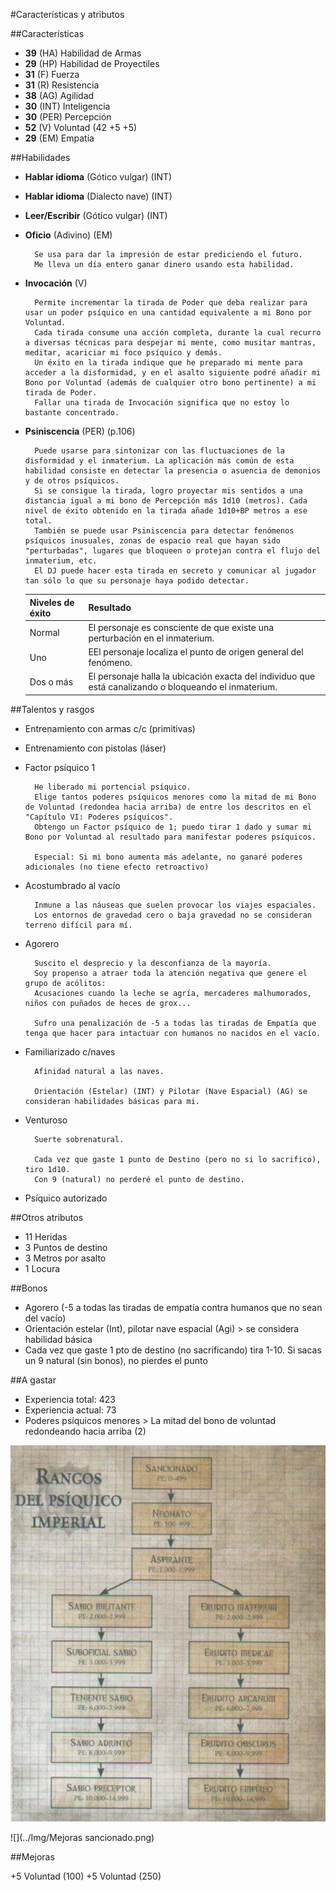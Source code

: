 #Características y atributos

##Características

- **39** (HA) Habilidad de Armas
- **29** (HP) Habilidad de Proyectiles
- **31** (F) Fuerza
- **31** (R) Resistencia
- **38** (AG) Agilidad
- **30** (INT) Inteligencia
- **30** (PER) Percepción
- **52** (V) Voluntad (42 +5 +5)
- **29** (EM) Empatía

##Habilidades

- **Hablar idioma** (Gótico vulgar) (INT)
- **Hablar idioma** (Dialecto nave) (INT)
- **Leer/Escribir** (Gótico vulgar) (INT)
- **Oficio** (Adivino) (EM)

		Se usa para dar la impresión de estar prediciendo el futuro.
		Me lleva un día entero ganar dinero usando esta habilidad.
	
- **Invocación** (V)

		Permite incrementar la tirada de Poder que deba realizar para usar un poder psíquico en una cantidad equivalente a mi Bono por Voluntad.
		Cada tirada consume una acción completa, durante la cual recurro a diversas técnicas para despejar mi mente, como musitar mantras, meditar, acariciar mi foco psíquico y demás.
		Un éxito en la tirada indique que he preparado mi mente para acceder a la disformidad, y en el asalto siguiente podré añadir mi Bono por Voluntad (además de cualquier otro bono pertinente) a mi tirada de Poder.
		Fallar una tirada de Invocación significa que no estoy lo bastante concentrado.
	
- **Psiniscencia** (PER) (p.106)

		Puede usarse para sintonizar con las fluctuaciones de la disformidad y el inmaterium. La aplicación más común de esta habilidad consiste en detectar la presencia o asuencia de demonios y de otros psíquicos.
		Si se consigue la tirada, logro proyectar mis sentidos a una distancia igual a mi bono de Percepción más 1d10 (metros). Cada nivel de éxito obtenido en la tirada añade 1d10+BP metros a ese total.
		También se puede usar Psiniscencia para detectar fenómenos psíquicos inusuales, zonas de espacio real que hayan sido "perturbadas", lugares que bloqueen o protejan contra el flujo del inmaterium, etc.
		El DJ puede hacer esta tirada en secreto y comunicar al jugador tan sólo lo que su personaje haya podido detectar.
	
	
	Niveles de éxito|Resultado
	---|---
	Normal|El personaje es consciente de que existe una perturbación en el inmaterium.
	Uno|EEl personaje localiza el punto de origen general del fenómeno.
	Dos o más|El personaje halla la ubicación exacta del individuo que está canalizando o bloqueando el inmaterium.
	

##Talentos y rasgos

- Entrenamiento con armas c/c (primitivas)
- Entrenamiento con pistolas (láser)
- Factor psíquico 1

		He liberado mi portencial psíquico.
		Elige tantos poderes psíquicos menores como la mitad de mi Bono de Voluntad (redondea hacia arriba) de entre los descritos en el "Capítulo VI: Poderes psíquicos".
		Obtengo un Factor psíquico de 1; puedo tirar 1 dado y sumar mi Bono por Voluntad al resultado para manifestar poderes psíquicos.
		
		Especial: Si mi bono aumenta más adelante, no ganaré poderes adicionales (no tiene efecto retroactivo)
		
- Acostumbrado al vacío
	
		Inmune a las náuseas que suelen provocar los viajes espaciales.
		Los entornos de gravedad cero o baja gravedad no se consideran terreno difícil para mí.
		
- Agorero

		Suscito el desprecio y la desconfianza de la mayoría.
		Soy propenso a atraer toda la atención negativa que genere el grupo de acólitos:
		Acusaciones cuando la leche se agría, mercaderes malhumorados, niños con puñados de heces de grox...
		
		Sufro una penalización de -5 a todas las tiradas de Empatía que tenga que hacer para intactuar con humanos no nacidos en el vacío.
		
- Familiarizado c/naves

		Afinidad natural a las naves.
		
		Orientación (Estelar) (INT) y Pilotar (Nave Espacial) (AG) se consideran habilidades básicas para mi.
		
- Venturoso

		Suerte sobrenatural.
		
		Cada vez que gaste 1 punto de Destino (pero no si lo sacrifico), tiro 1d10.
		Con 9 (natural) no perderé el punto de destino.
		
- Psíquico autorizado

##Otros atributos

- 11 Heridas
- 3 Puntos de destino
- 3 Metros por asalto
- 1 Locura

##Bonos

- Agorero (-5 a todas las tiradas de empatía contra humanos que no sean del vacío)
- Orientación estelar (Int), pilotar nave espacial (Agi) > se considera habilidad básica
- Cada vez que gaste 1 pto de destino (no sacrificando) tira 1-10. Si sacas un 9 natural (sin bonos), no pierdes el punto

##A gastar

- Experiencia total: 423
- Experiencia actual: 73
- Poderes psíquicos menores > La mitad del bono de voluntad redondeando hacia arriba (2)

![](../Img/Rangos.png)

![](../Img/Mejoras sancionado.png)

##Mejoras

+5 Voluntad (100)
+5 Voluntad (250)
